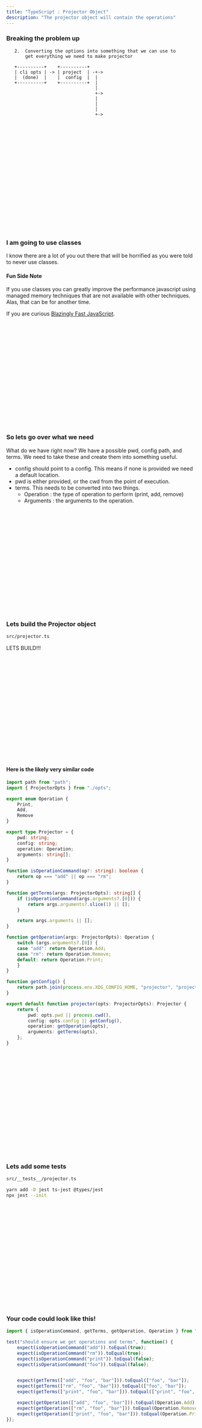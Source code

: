 ```yaml
---
title: "TypeScript : Projector Object"
description: "The projector object will contain the operations"
---
```



### Breaking the problem up

```
   2.  Converting the options into something that we can use to
       get everything we need to make projector

   +----------+    +----------+
   | cli opts | -> | project  | -+->
   |  (done)  |    |  config  |  |
   +----------+    +----------+  |
                                 |
                                 +->
                                 |
                                 |
                                 |
                                 +->


```

<br />
<br />
<br />
<br />
<br />
<br />
<br />
<br />
<br />
<br />
<br />
<br />
<br />
<br />
<br />
<br />

### I am going to use classes
I know there are a lot of you out there that will be horrified as you were told
to never use classes.

#### Fun Side Note
If you use classes you can greatly improve the performance javascript using
managed memory techniques that are not available with other techniques.  Alas,
that can be for another time.

If you are curious [Blazingly Fast JavaScript](https://www.youtube.com/watch?v=Sp5_d6coiqU).

<br />
<br />
<br />
<br />
<br />
<br />
<br />
<br />
<br />
<br />
<br />
<br />
<br />
<br />
<br />
<br />

### So lets go over what we need
What do we have right now?  We have a possible pwd, config path, and terms.  We
need to take these and create them into something useful.

- config should point to a config.  This means if none is provided we need a
  default location.
- pwd is either provided, or the cwd from the point of execution.
- terms.  This needs to be converted into two things.
  - Operation : the type of operation to perform (print, add, remove)
  - Arguments : the arguments to the operation.

<br />
<br />
<br />
<br />
<br />
<br />
<br />
<br />
<br />
<br />
<br />
<br />
<br />
<br />
<br />
<br />

### Lets build the Projector object

```bash
src/projector.ts
```

LETS BUILD!!!

<br />
<br />
<br />
<br />
<br />
<br />
<br />
<br />
<br />
<br />
<br />
<br />
<br />
<br />
<br />
<br />

#### Here is the likely very similar code

```typescript
import path from "path";
import { ProjectorOpts } from "./opts";

export enum Operation {
    Print,
    Add,
    Remove
}

export type Projector = {
    pwd: string;
    config: string;
    operation: Operation;
    arguments: string[];
}

function isOperationCommand(op?: string): boolean {
    return op === "add" || op === "rm";
}

function getTerms(args: ProjectorOpts): string[] {
    if (isOperationCommand(args.arguments?.[0])) {
        return args.arguments?.slice(1) || [];
    }

    return args.arguments || [];
}

function getOperation(args: ProjectorOpts): Operation {
    switch (args.arguments?.[0]) {
    case "add": return Operation.Add;
    case "rm": return Operation.Remove;
    default: return Operation.Print;
    }
}

function getConfig() {
    return path.join(process.env.XDG_CONFIG_HOME, "projector", "projector.json");
}

export default function projector(opts: ProjectorOpts): Projector {
    return {
        pwd: opts.pwd || process.cwd(),
        config: opts.config || getConfig(),
        operation: getOperation(opts),
        arguments: getTerms(opts),
    };
}
```

<br />
<br />
<br />
<br />
<br />
<br />
<br />
<br />
<br />
<br />
<br />
<br />
<br />
<br />
<br />
<br />

### Lets add some tests

```bash
src/__tests__/projector.ts
```

```bash
yarn add -D jest ts-jest @types/jest
npx jest --init
```

<br />
<br />
<br />
<br />
<br />
<br />
<br />
<br />
<br />
<br />
<br />
<br />
<br />
<br />
<br />
<br />

### Your code could look like this!

```typescript
import { isOperationCommand, getTerms, getOperation, Operation } from "../projector";

test("should ensure we get operations and terms", function() {
    expect(isOperationCommand("add")).toEqual(true);
    expect(isOperationCommand("rm")).toEqual(true);
    expect(isOperationCommand("print")).toEqual(false);
    expect(isOperationCommand("foo")).toEqual(false);


    expect(getTerms(["add", "foo", "bar"])).toEqual(["foo", "bar"]);
    expect(getTerms(["rm", "foo", "bar"])).toEqual(["foo", "bar"]);
    expect(getTerms(["print", "foo", "bar"])).toEqual(["print", "foo", "bar"]);

    expect(getOperation(["add", "foo", "bar"])).toEqual(Operation.Add);
    expect(getOperation(["rm", "foo", "bar"])).toEqual(Operation.Remove);
    expect(getOperation(["print", "foo", "bar"])).toEqual(Operation.Print);
});

```

<br />
<br />
<br />
<br />
<br />
<br />
<br />
<br />
<br />
<br />
<br />
<br />
<br />
<br />
<br />
<br />

